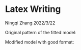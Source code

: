 Latex Writing
================
Ningqi Zhang
2022/3/22

Original pattern of the fitted model:

$$ $$

Modified model with good format:

$$ $$
